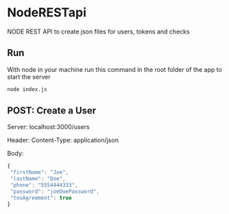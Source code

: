 # NodeRESTapi
NODE REST API to create json files for users, tokens and checks

## Run
With node in your machine run this command in the root folder of the app to start the server
```bash
node index.js
```

## POST: Create a User
Server: localhost:3000/users

Header: Content-Type: application/json

Body:
```js
{
 "firstName": "Joe",
 "lastName": "Doe",
 "phone": "5554444333",
 "password": "joeDoePassword",
 "tosAgreement": true
}
```
